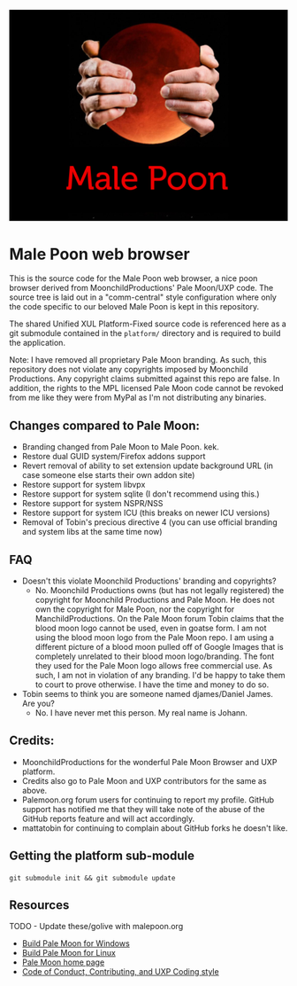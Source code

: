 ![Male Poon Logo](branding/malepoon_logo.jpg)

# Male Poon web browser

This is the source code for the Male Poon web browser, a nice poon browser derived from MoonchildProductions' Pale Moon/UXP code. The source tree is
laid out in a "comm-central" style configuration where only the code specific to our beloved Male Poon is kept in this repository.

The shared Unified XUL Platform-Fixed source code is referenced here as a git submodule contained in the `platform/` directory and is required to build the application.

Note: I have removed all proprietary Pale Moon branding. As such, this repository does not violate any copyrights imposed by Moonchild Productions. Any copyright claims submitted against this repo are false. In addition, the rights to the MPL licensed Pale Moon code cannot be revoked from me like they were from MyPal as I'm not distributing any binaries.

## Changes compared to Pale Moon:
* Branding changed from Pale Moon to Male Poon. kek.
* Restore dual GUID system/Firefox addons support
* Revert removal of ability to set extension update background URL (in case someone else starts their own addon site)
* Restore support for system libvpx
* Restore support for system sqlite (I don't recommend using this.)
* Restore support for system NSPR/NSS
* Restore support for system ICU (this breaks on newer ICU versions)
* Removal of Tobin's precious directive 4 (you can use official branding and system libs at the same time now)

## FAQ
* Doesn't this violate Moonchild Productions' branding and copyrights?
    * No. Moonchild Productions owns (but has not legally registered) the copyright for Moonchild Productions and Pale Moon. He does not own the copyright for Male Poon, nor the copyright for ManchildProductions. On the Pale Moon forum Tobin claims that the blood moon logo cannot be used, even in goatse form. I am not using the blood moon logo from the Pale Moon repo. I am using a different picture of a blood moon pulled off of Google Images that is completely unrelated to their blood moon logo/branding. The font they used for the Pale Moon logo allows free commercial use. As such, I am not in violation of any branding. I'd be happy to take them to court to prove otherwise. I have the time and money to do so.
* Tobin seems to think you are someone named djames/Daniel James. Are you?
    * No. I have never met this person. My real name is Johann.

## Credits:
* MoonchildProductions for the wonderful Pale Moon Browser and UXP platform.
* Credits also go to Pale Moon and UXP contributors for the same as above.
* Palemoon.org forum users for continuing to report my profile. GitHub support has notified me that they will take note of the abuse of the GitHub reports feature and will act accordingly.
* mattatobin for continuing to complain about GitHub forks he doesn't like.

## Getting the platform sub-module
`git submodule init && git submodule update`

## Resources
TODO - Update these/golive with malepoon.org
 * [Build Pale Moon for Windows](https://developer.palemoon.org/build/windows/)
 * [Build Pale Moon for Linux](https://developer.palemoon.org/build/linux/)
 * [Pale Moon home page](http://www.palemoon.org/)
 * [Code of Conduct, Contributing, and UXP Coding style](https://repo.palemoon.org/MoonchildProductions/UXP/src/branch/master/docs)
